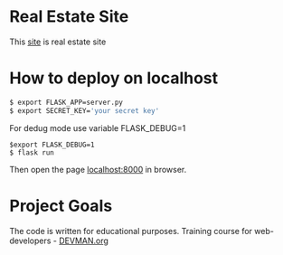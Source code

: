# Real Estate Site


This [site](http://80.211.16.55:8003) is real estate site

# How to deploy on localhost

```bash
$ export FLASK_APP=server.py
$ export SECRET_KEY='your secret key'
```
For dedug mode use variable FLASK_DEBUG=1
```
$export FLASK_DEBUG=1
$ flask run
```

Then open the page [localhost:8000](http://localhost:8000) in browser.
# Project Goals

The code is written for educational purposes. Training course for web-developers - [DEVMAN.org](https://devman.org)

